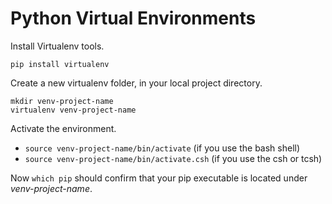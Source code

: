 Python Virtual Environments
====

Install Virtualenv tools.

    pip install virtualenv

Create a new virtualenv folder, in your local project directory.

    mkdir venv-project-name
    virtualenv venv-project-name

Activate the environment.

 * `source venv-project-name/bin/activate` (if you use the bash shell)
 * `source venv-project-name/bin/activate.csh` (if you use the csh or tcsh)

Now `which pip` should confirm that your pip executable is located under *venv-project-name*.
